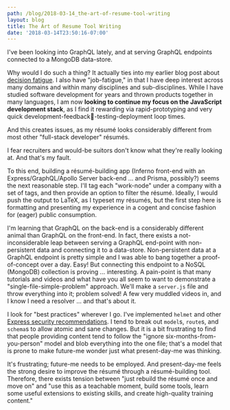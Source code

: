 ```yaml
---
path: /blog/2018-03-14_the-art-of-resume-tool-writing
layout: blog
title: The Art of Resume Tool Writing
date: '2018-03-14T23:50:16-07:00'
---
```

I've been looking into GraphQL lately, and at serving GraphQL endpoints connected to a MongoDB data-store.

Why would I do such a thing? It actually ties into my earlier blog post about [decision fatigue](/blog/2018-03-12_javascript-and-decision-fatigue). I also have "job-fatigue," in that I have deep interest across many domains and within many disciplines and sub-disciplines. While I have studied software development for years and thrown products together in many languages, I am now **looking to continue my focus on the JavaScript development stack**, as I find it rewarding via rapid-prototyping and very quick development-feedback-testing-deployment loop times.

And this creates issues, as my résumé looks considerably different from most other "full-stack developer" résumés. 

I fear recruiters and would-be suitors don't know what they're really looking at. And that's my fault.

To this end, building a résumé-building app (Inferno front-end with an Express/GraphQL/Apollo Server back-end ... and Prisma, possibly?) seems the next reasonable step. I'll tag each "work-node" under a company with a set of tags, and then provide an option to filter the résumé. Ideally, I would push the output to LaTeX, as I typeset my résumés, but the first step here is formatting and presenting my experience in a cogent and concise fashion for (eager) public consumption.

I'm learning that GraphQL on the back-end is a considerably different animal than GraphQL on the front-end. In fact, there exists a not-inconsiderable leap between serving a GraphQL end-point with non-persistent data and connecting it to a data-store. Non-persistent data at a GraphQL endpoint is pretty simple and I was able to bang together a proof-of-concept over a day. Easy! But connecting this endpoint to a NoSQL (MongoDB) collection is proving ... interesting. A pain-point is that many tutorials and videos and what have you all seem to want to demonstrate a "single-file-simple-problem" approach. We'll make a `server.js` file and throw everything into it; problem solved! A few very muddled videos in, and I know I need a resolver ... and that's about it.

I look for "best practices" wherever I go. I've implemented `helmet` and other [Express security recommendations](https://expressjs.com/en/advanced/best-practice-security.html). I tend to break out `model`s, `route`s, and `schema`s to allow atomic and sane changes. But it is a bit frustrating to find that people providing content tend to follow the "ignore six-months-from-you-person" model and blob everything into the one file; that's a model that is prone to make future-me wonder just what present-day-me was thinking.

It's frustrating; future-me needs to be employed. And present-day-me feels the strong desire to improve the résumé through a résumé-building tool. Therefore, there exists tension between "just rebuild the résumé once and move on" and "use this as a teachable moment, build some tools, learn some useful extensions to existing skills, and create high-quality training content."
